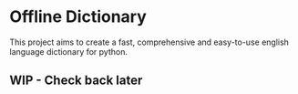 # Offline Dictionary

This project aims to create a fast, comprehensive and easy-to-use english language dictionary for python.

## WIP - Check back later